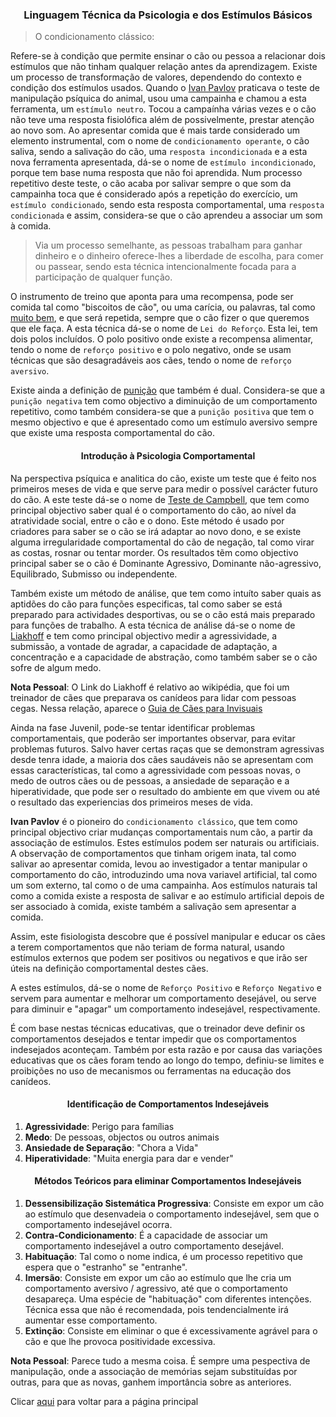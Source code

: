 <h3 style="text-align:center"> Linguagem Técnica da Psicologia e dos Estímulos Básicos</h3>

> O condicionamento clássico: 


Refere-se à condição que permite ensinar o cão ou pessoa a relacionar dois estímulos que não tinham qualquer relação antes da aprendizagem. Existe um processo de transformação de valores, dependendo do contexto e condição dos estímulos usados. Quando o [Ivan Pavlov](https://pt.wikipedia.org/wiki/Ivan_Pavlov) praticava o teste de manipulação psíquica do animal, usou uma campainha e chamou a esta ferramenta, um `estímulo neutro`. Tocou a campaínha várias vezes e o cão não teve uma resposta fisiolófica além de possivelmente, prestar atenção ao novo som. Ao apresentar comida que é mais tarde considerado um elemento instrumental, com o nome de `condicionamento operante`, o cão saliva, sendo a salivação do cão, uma `resposta incondicionada` e a esta nova ferramenta apresentada, dá-se o nome de `estímulo incondicionado`, porque tem base numa resposta que não foi aprendida. Num processo repetitivo deste teste, o cão acaba por salivar sempre o que som da campainha toca que é considerado após a repetição do exercício, um `estímulo condicionado`, sendo esta resposta comportamental, uma `resposta condicionada` e assim, considera-se que o cão aprendeu a associar um som à comida. 

> Via um processo semelhante, as pessoas trabalham para ganhar dinheiro e o dinheiro oferece-lhes a liberdade de escolha, para comer ou passear, sendo esta técnica intencionalmente focada para a participação de qualquer função.  



O instrumento de treino que aponta para uma recompensa, pode ser comida tal como "biscoitos de cão", ou uma carícia, ou palavras, tal como <ins>muito bem</ins>, e que será repetida, sempre que o cão fizer o que queremos que ele faça. A esta técnica dá-se o nome de `Lei do Reforço`. Esta lei, tem dois polos incluídos. O polo positivo onde existe a recompensa alimentar, tendo o nome de `reforço positivo` e o polo negativo, onde se usam técnicas que são desagradáveis aos cães, tendo o nome de `reforço aversivo`. 



Existe ainda a definição de <ins>punição</ins> que também é dual. Considera-se que a `punição negativa` tem como objectivo a diminuição de um comportamento repetitivo, como também considera-se que a `punição positiva` que tem o mesmo objectivo e que é apresentado como um estímulo aversivo sempre que existe uma resposta comportamental do cão. 

<h4 style="text-align:center">Introdução à Psicologia Comportamental</h4>


Na perspectiva psíquica e analitica do cão, existe um teste que é feito nos primeiros meses de vida e que serve para medir o possível carácter futuro do cão. A este teste dá-se o nome de [Teste de Campbell](https://www.ncbi.nlm.nih.gov/pmc/articles/PMC2327247/), que tem como principal objectivo saber qual é o comportamento do cão, ao nível da atratividade social, entre o cão e o dono. Este método é usado por criadores para saber se o cão se irá adaptar ao novo dono, e se existe alguma irregularidade comportamental do cão de negação, tal como virar as costas, rosnar ou tentar morder. Os resultados tẽm como objectivo principal saber se o cão é Dominante Agressivo, Dominante não-agressivo, Equilibrado, Submisso ou independente. 

Também existe um método de análise, que tem como intuíto saber quais as aptidões do cão para funções especificas, tal como saber se está preparado para actividades desportivas, ou se o cão está mais preparado para funções de trabalho. A esta técnica de análise dá-se o nome de [Liakhoff](https://en.wikipedia.org/wiki/Nikolai_Liakhoff) e tem como principal objectivo medir a agressividade, a submissão, a vontade de agradar, a capacidade de adaptação, a concentração e a capacidade de abstração, como também saber se o cão sofre de algum medo. 

**Nota Pessoal**: O Link do Liakhoff é relativo ao wikipédia, que foi um treinador de cães que preparava os canídeos para lidar com pessoas cegas. Nessa relação, aparece o [Guia de Cães para Invisuais](https://en.wikipedia.org/wiki/The_Guide_Dogs_for_the_Blind_Association)

Ainda na fase Juvenil, pode-se tentar identificar problemas comportamentais, que poderão ser importantes observar, para evitar problemas futuros. Salvo haver certas raças que se demonstram agressivas desde tenra idade, a maioria dos cães saudáveis não se apresentam com essas características, tal como a agressividade com pessoas novas, o medo de outros cães ou de pessoas, a ansiedade de separação e a hiperatividade, que pode ser o resultado do ambiente em que vivem ou até o resultado das experiencias dos primeiros meses de vida. 

**Ivan Pavlov** é o pioneiro do `condicionamento clássico`, que tem como principal objectivo criar mudanças comportamentais num cão, a partir da associação de estímulos. Estes estímulos podem ser naturais ou artificiais. A observação de comportamentos que tinham origem inata, tal como salivar ao apresentar comida, levou ao investigador a tentar manipular o comportamento do cão, introduzindo uma nova variavel artificial, tal como um som externo, tal como o de uma campainha. Aos estímulos naturais tal como a comida existe a resposta de salivar e ao estímulo artificial depois de ser associado à comida, existe também a salivação sem apresentar a comida. 

Assim, este fisiologista descobre que é possível manipular e educar os cães a terem comportamentos que não teriam de forma natural, usando estímulos externos que podem ser positivos ou negativos e que irão ser úteis na definição comportamental destes cães. 

A estes estímulos, dá-se o nome de `Reforço Positivo` e `Reforço Negativo` e servem para aumentar e melhorar um comportamento desejável, ou serve para diminuir e "apagar" um comportamento indesejável, respectivamente.

É com base nestas técnicas educativas, que o treinador deve definir os comportamentos desejados e tentar impedir que os comportamentos indesejados aconteçam. Também por esta razão e por causa das variações educativas que os cães foram tendo ao longo do tempo, definiu-se limites e proibições no uso de mecanismos ou ferramentas na educação dos canídeos. 

<h4 style="text-align:center">Identificação de Comportamentos Indesejáveis</h4>

1. **Agressividade**: Perigo para famílias
2. **Medo**: De pessoas, objectos ou outros animais
3. **Ansiedade de Separação**: "Chora a Vida"
4. **Hiperatividade**: "Muita energia para dar e vender"

<h4 style="text-align:center">Métodos Teóricos para eliminar Comportamentos Indesejáveis</h4>

1. **Dessensibilização Sistemática Progressiva**: Consiste em expor um cão ao estímulo que desenvadeia o comportamento indesejável, sem que o comportamento indesejável ocorra. 
2. **Contra-Condicionamento**: É a capacidade de associar um comportamento indesejável a outro comportamento desejável.  
3. **Habituação**: Tal como o nome indica, é um processo repetitivo que espera que o "estranho" se "entranhe". 
4. **Imersão**: Consiste em expor um cão ao estímulo que lhe cria um comportamento aversivo / agressivo, até que o comportamento desapareça. Uma espécie de "habituação" com diferentes intenções. Técnica essa que não é recomendada, pois tendencialmente irá aumentar esse comportamento.
5. **Extinção**: Consiste em eliminar o que é excessivamente agrável para o cão e que lhe provoca positividade excessiva. 

**Nota Pessoal**: Parece tudo a mesma coisa. É sempre uma pespectiva de manipulação, onde a associação de memórias sejam substituídas por outras, para que as novas, ganhem importância sobre as anteriores. 

Clicar [aqui](../README.md) para voltar para a página principal